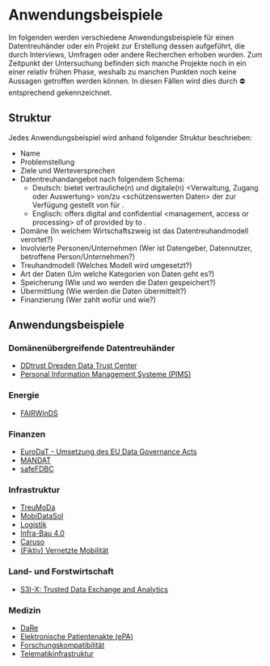 # Anwendungsbeispiele
Im folgenden werden verschiedene Anwendungsbeispiele für einen Datentreuhänder oder ein Projekt zur Erstellung dessen aufgeführt, die durch Interviews, Umfragen oder andere Recherchen erhoben wurden.
Zum Zeitpunkt der Untersuchung befinden sich manche Projekte noch in ein einer relativ frühen Phase, weshalb zu manchen Punkten noch keine Aussagen getroffen werden können. In diesen Fällen wird dies durch  :no_entry:  entsprechend gekennzeichnet.


## Struktur

Jedes Anwendungsbeispiel wird anhand folgender Struktur beschrieben:

-   Name
-   Problemstellung
-   Ziele und Werteversprechen
-   Datentreuhandangebot nach folgendem Schema:
    -   Deutsch: <Name des DTH-Dienstes> bietet vertrauliche(n) und digitale(n) <Verwaltung, Zugang oder Auswertung> von/zu <schützenswerten Daten> der <Betroffenen Personen oder Unternehmen> zur Verfügung gestellt von <Datengeber> für <Datennutzer>.
    -   Englisch: <Data Trustee Service> offers digital and confidential <management, access or processing> of <protectable data> of <data subject or companies> provided by <data holders> to <data users>.
-   Domäne (In welchem Wirtschaftszweig ist das Datentreuhandmodell verortet?)
-   Involvierte Personen/Unternehmen (Wer ist Datengeber, Datennutzer, betroffene Person/Unternehmen?)
-   Treuhandmodell (Welches Modell wird umgesetzt?)
-   Art der Daten (Um welche Kategorien von Daten geht es?)
-   Speicherung (Wie und wo werden die Daten gespeichert?)
-   Übermittlung (Wie werden die Daten übermittelt?)
-   Finanzierung (Wer zahlt wofür und wie?)

## Anwendungsbeispiele

### Domänenübergreifende Datentreuhänder
- [DDtrust Dresden Data Trust Center](<Domänenübergreifend/DDtrust Dresden Data Trust Center/>)
- [Personal Information Management Systeme (PIMS)](<Domänenübergreifend/Personal Information Management Systeme (PIMS)>)

### Energie
- [FAIRWinDS](Energie/FAIRWinDS/)

### Finanzen
- [EuroDaT - Umsetzung des EU Data Governance Acts](<Finanzen/EuroDaT - Umsetzung des EU Data Governance Acts>)
- [MANDAT](Finanzen/MANDAT/)
- [safeFDBC](<Finanzen/safeFDBC - KI-getriebene Datentreuhänder im Finanzsektor>)

### Infrastruktur
- [TreuMoDa](Infrastruktur/TreuMoDa)
- [MobiDataSol](Infrastruktur/MobiDataSol)
- [Logistik](Infrastruktur/Logistik)
- [Infra-Bau 4.0](<Infrastruktur/Infra-Bau 4.0>)
- [Caruso](Infrastruktur/Caruso)
- [(Fiktiv) Vernetzte Mobilität](<Infrastruktur/(Fiktiv) Vernetzte Mobilität>)

### Land- und Forstwirtschaft

- [S3I-X: Trusted Data Exchange and Analytics](<Land- und Forstwirtschaft/S3I-X Trusted Data Exchange and Analytics>)

### Medizin

- [DaRe](DaRe)
- [Elektronische Patientenakte (ePA)](<Medizin/Elektronische Patientenakte (ePA)>)
- [Forschungskompatibilität](Medizin/Forschungskompatibilit%C3%A4t)
- [Telematikinfrastruktur](Medizin/Telematikinfrastruktur)
